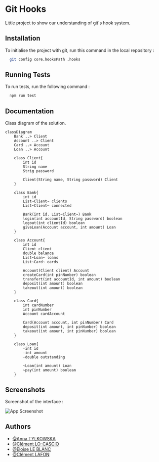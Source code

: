 
# Git Hooks

Little project to show our understanding of git's hook system.


## Installation

To initialise the project with git, run this command in the local repository :

```bash
  git config core.hooksPath .hooks
```

    
## Running Tests

To run tests, run the following command :

```bash
  npm run test
```


## Documentation

Class diagram of the solution.

```mermaid
classDiagram
    Bank ..> Client
    Account ..> Client
    Card ..> Account
    Loan ..> Account

    class Client{
        int id
        String name
        Strig password

        Client(String name, String password) Client
    }

    class Bank{
        int id
        List~Client~ clients
        List~Client~ connected

        Bank(int id, List~Client~) Bank
        login(int accountId, String password) boolean
        logout(int clientId) boolean
        giveLoan(Account account, int amount) Loan
    }

    class Account{
        int id
        Client client
        double balance
        List~Loan~ loans
        List~Card~ cards

        Account(Client client) Account
        createCard(int pinNumber) boolean
        transfert(int accountId, int amount) boolean
        deposit(int amount) boolean
        takeout(int amount) boolean
    }

    class Card{
        int cardNumber
        int pinNumber
        Account cardAccount

        Card(Account account, int pinNumber) Card
        deposit(int amount, int pinNumber) boolean
        takeout(int amount, int pinNumber) boolean
    }

    class Loan{
        -int id
        -int amount
        -double outstanding

        ~Loan(int amount) Loan
        ~pay(int amount) boolean
    }
```

## Screenshots
Screenshot of the interface :

![App Screenshot](https://via.placeholder.com/468x300?text=App+Screenshot+Here)


## Authors

- [@Anna TYLKOWSKA](https://www.github.com/annaty)
- [@Clément LO-CASCIO](https://www.github.com/ClemLcs)
- [@Eloise LE BLANC](https://www.github.com/eloiseLBC)
- [@Clément LAFON](https://www.github.com/L-Clem)

